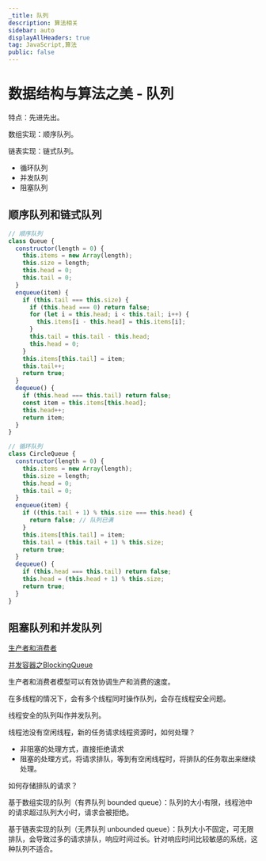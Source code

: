 ```yaml
---
_title: 队列
description: 算法相关
sidebar: auto
displayAllHeaders: true
tag: JavaScript,算法
public: false
---
```


# 数据结构与算法之美 - 队列

特点：先进先出。

数组实现：顺序队列。

链表实现：链式队列。

- 循环队列
- 并发队列
- 阻塞队列

## 顺序队列和链式队列

```js
// 顺序队列
class Queue {
  constructor(length = 0) {
    this.items = new Array(length);
    this.size = length;
    this.head = 0;
    this.tail = 0;
  }
  enqueue(item) {
    if (this.tail === this.size) {
      if (this.head === 0) return false;
      for (let i = this.head; i < this.tail; i++) {
        this.items[i - this.head] = this.items[i];
      }
      this.tail = this.tail - this.head;
      this.head = 0;
    }
    this.items[this.tail] = item;
    this.tail++;
    return true;
  }
  dequeue() {
    if (this.head === this.tail) return false;
    const item = this.items[this.head];
    this.head++;
    return item;
  }
}
```

```js
// 循环队列
class CircleQueue {
  constructor(length = 0) {
    this.items = new Array(length);
    this.size = length;
    this.head = 0;
    this.tail = 0;
  }
  enqueue(item) {
    if ((this.tail + 1) % this.size === this.head) {
      return false; // 队列已满
    }
    this.items[this.tail] = item;
    this.tail = (this.tail + 1) % this.size;
    return true;
  }
  dequeue() {
    if (this.head === this.tail) return false;
    this.head = (this.head + 1) % this.size;
    return true;
  }
}
```

## 阻塞队列和并发队列

[生产者和消费者](./09.extend.md)

[并发容器之BlockingQueue](https://juejin.im/post/5aeebd02518825672f19c546)

生产者和消费者模型可以有效协调生产和消费的速度。

在多线程的情况下，会有多个线程同时操作队列，会存在线程安全问题。

线程安全的队列叫作并发队列。

线程池没有空闲线程，新的任务请求线程资源时，如何处理？

- 非阻塞的处理方式，直接拒绝请求
- 阻塞的处理方式，将请求排队，等到有空闲线程时，将排队的任务取出来继续处理。

如何存储排队的请求？

基于数组实现的队列（有界队列 bounded queue）：队列的大小有限，线程池中的请求超过队列大小时，请求会被拒绝。

基于链表实现的队列（无界队列 unbounded queue）：队列大小不固定，可无限排队，会导致过多的请求排队，响应时间过长。针对响应时间比较敏感的系统，这种队列不适合。

